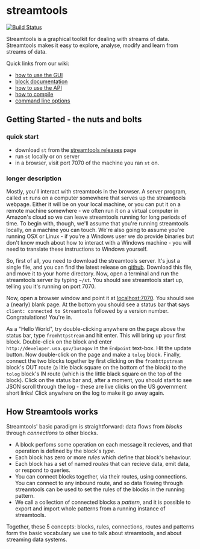 # streamtools

[![Build Status](https://travis-ci.org/nytlabs/streamtools.png?branch=master)](https://travis-ci.org/nytlabs/streamtools)

Streamtools is a graphical toolkit for dealing with streams of data. Streamtools makes it easy to explore, analyse, modify and learn from streams of data.

Quick links from our wiki:

* [how to use the GUI](https://github.com/nytlabs/streamtools/wiki/interface)
* [block documentation](https://github.com/nytlabs/streamtools/wiki/blocks)
* [how to use the API](https://github.com/nytlabs/streamtools/wiki/API)
* [how to compile](https://github.com/nytlabs/streamtools/wiki/how-to-compile)
* [command line options](https://github.com/nytlabs/streamtools/wiki/command-line-options)


## Getting Started - the nuts and bolts

### quick start

* download `st` from the [streamtools releases](https://github.com/nytlabs/streamtools/releases) page
* run `st` locally or on server
* in a browser, visit port 7070 of the machine you ran `st` on.

### longer description

Mostly, you'll interact with streamtools in the browser. A server program, called `st` runs on a computer somewhere that serves up the streamtools webpage. Either it will be on your local machine, or you can put it on a remote machine somewhere - we often run it on a virtual computer in Amazon's cloud so we can leave streamtools running for long periods of time. To begin with, though, we'll assume that you're running streamtools locally, on a machine you can touch. We're also going to assume you're running OSX or Linux - if you're a Windows user we do provide binaries but don't know much about how to interact with a Windows machine - you will need to translate these instructions to Windows yourself.

So, first of all, you need to download the streamtools server. It's just a single file, and you can find the latest release on [github](https://github.com/nytlabs/streamtools/releases). Download this file, and move it to your home directory. Now, open a terminal and run the streamtools server by typing `~/st`. You should see streamtools start up, telling you it's running on port 7070.

Now, open a browser window and point it at [localhost:7070](http://localhost:7070/). You should see a (nearly) blank page. At the bottom you should see a status bar that says `client: connected to Streamtools` followed by a version number. Congratulations! You're in.

As a "Hello World", try double-clicking anywhere on the page above the status bar, type `fromhttpstream` and hit enter. This will bring up your first block. Double-click on the block and enter `http://developer.usa.gov/1usagov` in the `Endpoint` text-box. Hit the update button. Now double-click on the page and make a `tolog` block. Finally, connect the two blocks together by first clicking on the `fromhttpstream` block's OUT route (a litle black square on the bottom of the block) to the `tolog` block's IN route (which is the little black square on the top of the block). Click on the status bar and, after a moment, you should start to see JSON scroll through the log - these are live clicks on the US government short links! Click anywhere on the log to make it go away again. 

## How Streamtools works

Streamtools' basic paradigm is straightforward: data flows from *blocks* through *connections* to other blocks. 

* A block perfoms some operation on each message it recieves, and that operation is defined by the block's *type*. 
* Each block has zero or more *rules* which define that block's behaviour. 
* Each block has a set of named *routes* that can recieve data, emit data, or respond to queries.
* You can connect blocks together, via their routes, using connections. You can connect to any inbound route, and so data flowing through streamtools can be used to set the rules of the blocks in the running pattern.
* We call a collection of connected blocks a *pattern*, and it is possible to export and import whole patterns from a running instance of streamtools. 

Together, these 5 concepts: blocks, rules, connections, routes and patterns form the basic vocabulary we use to talk about streamtools, and about streaming data systems.


